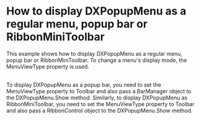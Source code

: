 # How to display DXPopupMenu as a regular menu, popup bar or RibbonMiniToolbar


<p>This example shows how to display DXPopupMenu as a regular menu, popup bar or RibbonMiniToolbar. To change a menu's display mode, the MenuViewType property is used. </p><p><br />
To display DXPopupMenu as a popup bar, you need to set the MenuViewType property to Toolbar and also pass a BarManager object to the DXPopupMenu.Show method. Similarly, to display DXPopupMenu as RibbonMiniToolbar, you need to set the MenuViewType property to Toolbar and also pass a RibbonControl object to the DXPopupMenu.Show method.<br />
</p>

<br/>


